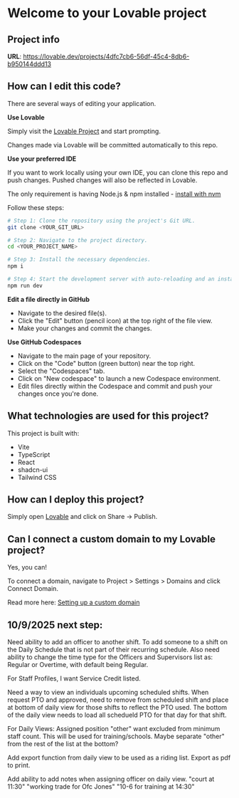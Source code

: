 # Welcome to your Lovable project

## Project info

**URL**: https://lovable.dev/projects/4dfc7cb6-56df-45c4-8db6-b950144ddd13

## How can I edit this code?

There are several ways of editing your application.

**Use Lovable**

Simply visit the [Lovable Project](https://lovable.dev/projects/4dfc7cb6-56df-45c4-8db6-b950144ddd13) and start prompting.

Changes made via Lovable will be committed automatically to this repo.

**Use your preferred IDE**

If you want to work locally using your own IDE, you can clone this repo and push changes. Pushed changes will also be reflected in Lovable.

The only requirement is having Node.js & npm installed - [install with nvm](https://github.com/nvm-sh/nvm#installing-and-updating)

Follow these steps:

```sh
# Step 1: Clone the repository using the project's Git URL.
git clone <YOUR_GIT_URL>

# Step 2: Navigate to the project directory.
cd <YOUR_PROJECT_NAME>

# Step 3: Install the necessary dependencies.
npm i

# Step 4: Start the development server with auto-reloading and an instant preview.
npm run dev
```

**Edit a file directly in GitHub**

- Navigate to the desired file(s).
- Click the "Edit" button (pencil icon) at the top right of the file view.
- Make your changes and commit the changes.

**Use GitHub Codespaces**

- Navigate to the main page of your repository.
- Click on the "Code" button (green button) near the top right.
- Select the "Codespaces" tab.
- Click on "New codespace" to launch a new Codespace environment.
- Edit files directly within the Codespace and commit and push your changes once you're done.

## What technologies are used for this project?

This project is built with:

- Vite
- TypeScript
- React
- shadcn-ui
- Tailwind CSS

## How can I deploy this project?

Simply open [Lovable](https://lovable.dev/projects/4dfc7cb6-56df-45c4-8db6-b950144ddd13) and click on Share -> Publish.

## Can I connect a custom domain to my Lovable project?

Yes, you can!

To connect a domain, navigate to Project > Settings > Domains and click Connect Domain.

Read more here: [Setting up a custom domain](https://docs.lovable.dev/features/custom-domain#custom-domain)

## 10/9/2025 next step:
Need ability to add an officer to another shift.  To add someone to a shift on the Daily Schedule that is not part of their recurring schedule.  Also need ability to change the time type for the Officers and Supervisors list as: Regular or Overtime, with default being Regular.

For Staff Profiles, I want Service Credit listed.

Need a way to view an individuals upcoming scheduled shifts.  When request PTO and approved, need to remove from scheduled shift and place at bottom of daily view for those shifts to reflect the PTO used.  The bottom of the daily view needs to load all schedueld PTO for that day for that shift.

For Daily Views: Assigned position "other" want excluded from minimum staff count.  This will be used for training/schools.  Maybe separate "other" from the rest of the list at the bottom?

Add export function from daily view to be used as a riding list.  Export as pdf to print.

Add ability to add notes when assigning officer on daily view.  "court at 11:30" "working trade for Ofc Jones" "10-6 for training at 14:30"
